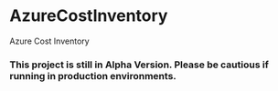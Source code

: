 # AzureCostInventory
Azure Cost Inventory

### This project is still in Alpha Version. Please be cautious if running in production environments. 